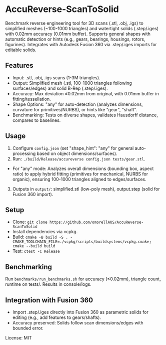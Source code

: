 # AccuReverse-ScanToSolid
Benchmark reverse engineering tool for 3D scans (.stl, .obj, .igs) to simplified meshes (~100-1000 triangles) and watertight solids (.step/.iges) with 0.02mm accuracy (0.01mm buffer). Supports general shapes with automatic detection or hints (e.g., gears, bearings, housings, rotors, figurines). Integrates with Autodesk Fusion 360 via .step/.iges imports for editable solids.

## Features
- Input: .stl, .obj, .igs scans (1-3M triangles).
- Output: Simplified mesh (.stl, 100-1000 triangles following surfaces/edges) and solid B-Rep (.step/.iges).
- Accuracy: Max deviation ≤0.02mm from original, with 0.01mm buffer in fitting/tessellation.
- Shape Options: "any" for auto-detection (analyzes dimensions, curvature for primitives/NURBS), or hints like "gear", "shaft".
- Benchmarking: Tests on diverse shapes, validates Hausdorff distance, compares to baselines.

## Usage
1. Configure `config.json` (set "shape_hint": "any" for general auto-processing based on object dimensions/surfaces).
2. Run: `./build/Release/accureverse config.json tests/gear.stl`.
- For "any" mode: Analyzes overall dimensions (bounding box, aspect ratio) to apply hybrid fitting (primitives for mechanical, NURBS for organic), ensuring 100-1000 triangles aligned to edges/surfaces.
3. Outputs in `output/`: simplified.stl (low-poly mesh), output.step (solid for Fusion 360 import).

## Setup
- Clone: `git clone https://github.com/omorellAUS/AccuReverse-ScanToSolid`
- Install dependencies via vcpkg.
- Build: `cmake -B build -S . -CMAKE_TOOLCHAIN_FILE=./vcpkg/scripts/buildsystems/vcpkg.cmake; cmake --build build`
- Test: `ctest -C Release`

## Benchmarking
Run `benchmarks/run_benchmarks.sh` for accuracy (≤0.02mm), triangle count, runtime on tests/. Results in console/logs.

## Integration with Fusion 360
- Import .step/.iges directly into Fusion 360 as parametric solids for editing (e.g., add features to gears/shafts).
- Accuracy preserved: Solids follow scan dimensions/edges with bounded error.

License: MIT
